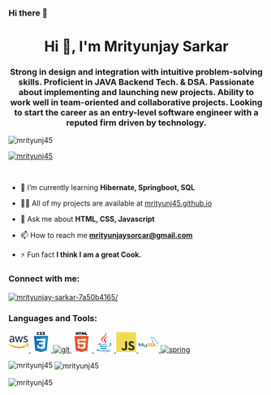 ### Hi there 👋

<h1 align="center">Hi 👋, I'm Mrityunjay Sarkar</h1>
<h3 align="center">Strong in design and integration with intuitive problem-solving skills. Proficient in JAVA Backend Tech. & DSA. Passionate about implementing and launching new projects. Ability to work well in team-oriented and collaborative projects. Looking to start the career as an entry-level software engineer with a reputed firm driven by technology.</h3>

<p align="left"> <img src="https://komarev.com/ghpvc/?username=mrityunj45&label=Profile%20views&color=0e75b6&style=flat" alt="mrityunj45" /> </p>

<p align="left"> <a href="https://github.com/ryo-ma/github-profile-trophy"><img src="https://github-profile-trophy.vercel.app/?username=mrityunj45" alt="mrityunj45" /></a> </p>

<p align="left"> <a href="https://twitter.com/" target="blank"><img src="https://img.shields.io/twitter/follow/?logo=twitter&style=for-the-badge" alt="" /></a> </p>

- 🌱 I’m currently learning **Hibernate, Springboot, SQL**

- 👨‍💻 All of my projects are available at [mrityunj45.github.io](mrityunj45.github.io)

- 💬 Ask me about **HTML, CSS, Javascript**

- 📫 How to reach me **mrityunjaysorcar@gmail.com**

- ⚡ Fun fact **I think I am a great Cook.**

<h3 align="left">Connect with me:</h3>
<p align="left">
<a href="https://linkedin.com/in/mrityunjay-sarkar-7a50b4165/" target="blank"><img align="center" src="https://raw.githubusercontent.com/rahuldkjain/github-profile-readme-generator/master/src/images/icons/Social/linked-in-alt.svg" alt="mrityunjay-sarkar-7a50b4165/" height="30" width="40" /></a>
</p>

<h3 align="left">Languages and Tools:</h3>
<p align="left"> <a href="https://aws.amazon.com" target="_blank" rel="noreferrer"> <img src="https://raw.githubusercontent.com/devicons/devicon/master/icons/amazonwebservices/amazonwebservices-original-wordmark.svg" alt="aws" width="40" height="40"/> </a> <a href="https://www.w3schools.com/css/" target="_blank" rel="noreferrer"> <img src="https://raw.githubusercontent.com/devicons/devicon/master/icons/css3/css3-original-wordmark.svg" alt="css3" width="40" height="40"/> </a> <a href="https://git-scm.com/" target="_blank" rel="noreferrer"> <img src="https://www.vectorlogo.zone/logos/git-scm/git-scm-icon.svg" alt="git" width="40" height="40"/> </a> <a href="https://www.w3.org/html/" target="_blank" rel="noreferrer"> <img src="https://raw.githubusercontent.com/devicons/devicon/master/icons/html5/html5-original-wordmark.svg" alt="html5" width="40" height="40"/> </a> <a href="https://www.java.com" target="_blank" rel="noreferrer"> <img src="https://raw.githubusercontent.com/devicons/devicon/master/icons/java/java-original.svg" alt="java" width="40" height="40"/> </a> <a href="https://developer.mozilla.org/en-US/docs/Web/JavaScript" target="_blank" rel="noreferrer"> <img src="https://raw.githubusercontent.com/devicons/devicon/master/icons/javascript/javascript-original.svg" alt="javascript" width="40" height="40"/> </a> <a href="https://www.mysql.com/" target="_blank" rel="noreferrer"> <img src="https://raw.githubusercontent.com/devicons/devicon/master/icons/mysql/mysql-original-wordmark.svg" alt="mysql" width="40" height="40"/> </a> <a href="https://spring.io/" target="_blank" rel="noreferrer"> <img src="https://www.vectorlogo.zone/logos/springio/springio-icon.svg" alt="spring" width="40" height="40"/> </a> </p>

<p><img align="left" src="https://github-readme-stats.vercel.app/api/top-langs?username=mrityunj45&show_icons=true&locale=en&layout=compact" alt="mrityunj45" /></p>

<p>&nbsp;<img align="center" src="https://github-readme-stats.vercel.app/api?username=mrityunj45&show_icons=true&locale=en" alt="mrityunj45" /></p>

<p><img align="center" src="https://github-readme-streak-stats.herokuapp.com/?user=mrityunj45&" alt="mrityunj45" /></p>


